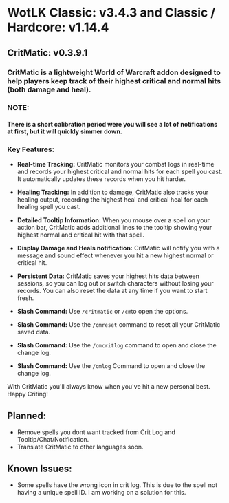 # WotLK Classic: v3.4.3  and Classic / Hardcore: v1.14.4

## CritMatic: v0.3.9.1

### CritMatic is a lightweight World of Warcraft addon designed to help players keep track of their highest critical and normal hits (both damage and heal).

### NOTE:

#### There is a short calibration period were you will see a lot of notifications at first, but it will quickly simmer down.

### Key Features:

- **Real-time Tracking:** CritMatic monitors your combat logs in real-time and records your highest critical and normal
  hits for each spell you cast. It automatically updates these records when you hit harder.

- **Healing Tracking:** In addition to damage, CritMatic also tracks your healing output, recording the highest heal and
  critical heal for each healing spell you cast.

- **Detailed Tooltip Information:** When you mouse over a spell on your action bar, CritMatic adds additional lines to
  the tooltip showing your highest normal and critical hit with that spell.

- **Display Damage and Heals notification:** CritMatic will notify you with a message and sound effect whenever you hit
  a new highest
  normal or critical hit.

- **Persistent Data:** CritMatic saves your highest hits data between sessions, so you can log out or switch characters
  without losing your records. You can also reset the data at any time if you want to start fresh.

- **Slash Command:** Use  `/critmatic` or `/cm`to open the options.
- **Slash Command:** Use the `/cmreset` command to reset all your CritMatic saved data.
- **Slash Command:** Use the `/cmcritlog` command to open and close the change log.
- **Slash Command:** Use the `/cmlog` Command to open and close the change log.

With CritMatic you'll always know when you've hit a new personal best. Happy Criting!

## Planned:

- Remove spells you dont want tracked from Crit Log and Tooltip/Chat/Notification.
- Translate CritMatic to other languages soon.

## Known Issues:

- Some spells have the wrong icon in crit log. This is due to the spell not having a unique spell ID. I am working on a
  solution for this.


